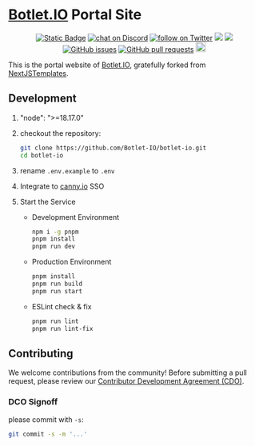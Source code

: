 # [Botlet.IO](https://botlet.io) Portal Site

<p align="center">
    <a href="https://botlet.io" target="_blank">
        <img alt="Static Badge" src="https://img.shields.io/badge/IO-IO?logo=IO&logoColor=%20%23f5f5f5&label=Botlet&labelColor=%20%23155EEF&color=%23EAECF0"></a>
    <a href="https://discord.gg/V9HKBukSRp" target="_blank">
        <img src="https://img.shields.io/discord/1215998670265127102?logo=discord"
            alt="chat on Discord"></a>
    <a href="https://twitter.com/intent/follow?screen_name=BotletIO" target="_blank">
        <img src="https://img.shields.io/twitter/follow/BotletIO?style=social&logo=X"
            alt="follow on Twitter"></a>
<a href="https://app.snyk.io/test/github/Botlet-IO/botlet-io" alt="FOSSA Status"><img src="https://snyk.io/test/github/Botlet-IO/botlet-io/badge.svg"/></a>
<a href="https://app.fossa.com/projects/git%2Bgithub.com%2FBotlet-IO%2Fbotlet-io?ref=badge_shield&issueType=license" alt="FOSSA Status"><img src="https://app.fossa.com/api/projects/git%2Bgithub.com%2FBotlet-IO%2Fbotlet-io.svg?type=shield&issueType=license"/></a>
<a href="https://github.com/Botlet-IO/botlet-io/issues">
<img src="https://img.shields.io/github/issues/Botlet-IO/botlet-io.svg" alt="GitHub issues" /></a>
<a href="https://github.com/Botlet-IO/botlet-io/pulls">
<img src="https://img.shields.io/github/issues-pr/Botlet-IO/botlet-io.svg" alt="GitHub pull requests" /></a>
<img src="https://img.shields.io/badge/PRs-welcome-brightgreen.svg?style=flat-square" height="20px">
</p>

This is the portal website of [Botlet.IO](https://botlet.io), gratefully forked from [NextJSTemplates](https://github.com/NextJSTemplates/startup-nextjs).

## Development

1. "node": ">=18.17.0"
2. checkout the repository:

    ```bash
    git clone https://github.com/Botlet-IO/botlet-io.git
    cd botlet-io
    ```

3. rename `.env.example` to `.env`
4. Integrate to [canny.io](https://developers.canny.io/install/widget/sso) SSO
5. Start the Service

    - Development Environment

        ```bash
        npm i -g pnpm
        pnpm install
        pnpm run dev
        ```

    - Production Environment

        ```bash
        pnpm install
        pnpm run build
        pnpm run start
        ```

    - ESLint check & fix

        ```bash
        pnpm run lint
        pnpm run lint-fix
        ```

## Contributing

We welcome contributions from the community! Before submitting a pull request, please review our [Contributor Development Agreement (CDO)](CONTRIBUTING.md).

### DCO Signoff

please commit with `-s`:

```bash
git commit -s -m '...'
```
